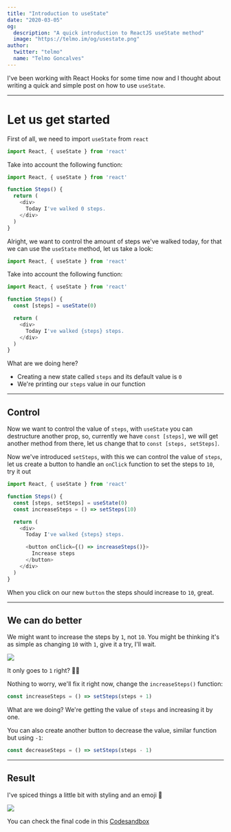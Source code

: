 ```yaml
---
title: "Introduction to useState"
date: "2020-03-05"
og:
  description: "A quick introduction to ReactJS useState method"
  image: "https://telmo.im/og/usestate.png"
author:
  twitter: "telmo"
  name: "Telmo Goncalves"
---
```


I've been working with React Hooks for some time now and I thought about writing a quick and simple post on how to use `useState`.

---

# Let us get started

First of all, we need to import `useState` from `react`

```js
import React, { useState } from 'react'
```

Take into account the following function:

```js
import React, { useState } from 'react'

function Steps() {
  return (
    <div>
      Today I've walked 0 steps.
    </div>
  )
}
```

Alright, we want to control the amount of steps we've walked today, for that we can use the `useState` method, let us take a look:

```js
import React, { useState } from 'react'
```

Take into account the following function:

```js
import React, { useState } from 'react'

function Steps() {
  const [steps] = useState(0)

  return (
    <div>
      Today I've walked {steps} steps.
    </div>
  )
}
```

What are we doing here?

- Creating a new state called `steps` and its default value is `0`
- We're printing our `steps` value in our function

---

## Control

Now we want to control the value of `steps`, with `useState` you can destructure another prop, so, currently we have `const [steps]`, we will get another method from there, let us change that to `const [steps, setSteps]`.


Now we've introduced `setSteps`, with this we can control the value of `steps`, let us create a button to handle an `onClick` function to set the steps to `10`, try it out

```js
import React, { useState } from 'react'

function Steps() {
  const [steps, setSteps] = useState(0)
  const increaseSteps = () => setSteps(10)

  return (
    <div>
      Today I've walked {steps} steps.

      <button onClick={() => increaseSteps()}>
        Increase steps
      </button>
    </div>
  )
}
```

When you click on our new `button` the steps should increase to `10`, great.

---

## We can do better

We might want to increase the steps by `1`, not `10`. You might be thinking it's as simple as changing `10` with `1`, give it a try, I'll wait.

![](https://media.giphy.com/media/QBd2kLB5qDmysEXre9/giphy.gif)

It only goes to `1` right? 🤷‍♂️

Nothing to worry, we'll fix it right now, change the `increaseSteps()` function:

```js
const increaseSteps = () => setSteps(steps + 1)
```

What are we doing? We're getting the value of `steps` and increasing it by one.

You can also create another button to decrease the value, similar function but using `-1`:

```js
const decreaseSteps = () => setSteps(steps - 1)
```

---

## Result

I've spiced things a little bit with styling and an emoji 🙂

![](https://img.onl/ivDHCX)

You can check the final code in this [Codesandbox](https://codesandbox.io/s/thirsty-chatelet-76cyl)